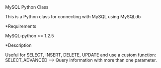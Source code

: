 MySQL Python Class

This is a Python class for connecting with MySQL using MySQLdb

*Requirements

MySQL-python >= 1.2.5

*Description

Useful for SELECT, INSERT, DELETE, UPDATE and use a custom function: SELECT_ADVANCED --> Query information with more than one parameter.
